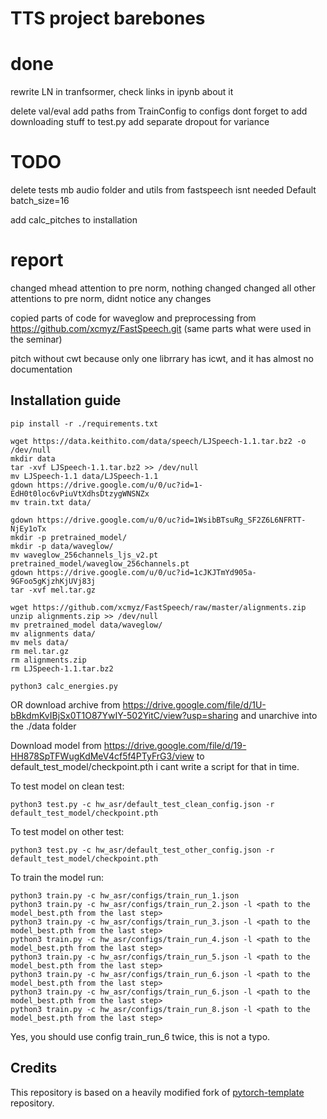 # TTS project barebones


# done
rewrite LN in tranfsormer, check links in ipynb about it

delete val/eval
add paths from TrainConfig to configs
dont forget to add downloading stuff to test.py
add separate dropout for variance 
# TODO

delete tests
mb audio folder and utils from fastspeech isnt needed
Default batch_size=16

add calc_pitches to installation


# report 
changed mhead attention to pre norm, nothing changed
changed all other attentions to pre norm, didnt notice any changes

copied parts of code for waveglow and preprocessing from https://github.com/xcmyz/FastSpeech.git (same parts what were used in the seminar)

pitch without cwt because only one librrary has icwt, and it has almost no documentation
## Installation guide


```shell
pip install -r ./requirements.txt

wget https://data.keithito.com/data/speech/LJSpeech-1.1.tar.bz2 -o /dev/null
mkdir data
tar -xvf LJSpeech-1.1.tar.bz2 >> /dev/null
mv LJSpeech-1.1 data/LJSpeech-1.1
gdown https://drive.google.com/u/0/uc?id=1-EdH0t0loc6vPiuVtXdhsDtzygWNSNZx
mv train.txt data/

gdown https://drive.google.com/u/0/uc?id=1WsibBTsuRg_SF2Z6L6NFRTT-NjEy1oTx
mkdir -p pretrained_model/
mkdir -p data/waveglow/
mv waveglow_256channels_ljs_v2.pt pretrained_model/waveglow_256channels.pt
gdown https://drive.google.com/u/0/uc?id=1cJKJTmYd905a-9GFoo5gKjzhKjUVj83j
tar -xvf mel.tar.gz

wget https://github.com/xcmyz/FastSpeech/raw/master/alignments.zip
unzip alignments.zip >> /dev/null
mv pretrained_model data/waveglow/
mv alignments data/
mv mels data/
rm mel.tar.gz
rm alignments.zip
rm LJSpeech-1.1.tar.bz2
```

```shell
python3 calc_energies.py
```
OR download archive from https://drive.google.com/file/d/1U-bBkdmKvIBjSx0T1O87YwIY-502YitC/view?usp=sharing and unarchive into the ./data folder

Download model from https://drive.google.com/file/d/19-HH878SpTFWugKdMeV4cf5f4PTyFrG3/view to default_test_model/checkpoint.pth i cant write a script for that in time.

To test model on clean test:
```shell
python3 test.py -c hw_asr/default_test_clean_config.json -r default_test_model/checkpoint.pth
```

To test model on other test:
```shell
python3 test.py -c hw_asr/default_test_other_config.json -r default_test_model/checkpoint.pth
```

To train the model run:

```shell
python3 train.py -c hw_asr/configs/train_run_1.json
python3 train.py -c hw_asr/configs/train_run_2.json -l <path to the model_best.pth from the last step>
python3 train.py -c hw_asr/configs/train_run_3.json -l <path to the model_best.pth from the last step>
python3 train.py -c hw_asr/configs/train_run_4.json -l <path to the model_best.pth from the last step>
python3 train.py -c hw_asr/configs/train_run_5.json -l <path to the model_best.pth from the last step>
python3 train.py -c hw_asr/configs/train_run_6.json -l <path to the model_best.pth from the last step>
python3 train.py -c hw_asr/configs/train_run_6.json -l <path to the model_best.pth from the last step>
python3 train.py -c hw_asr/configs/train_run_8.json -l <path to the model_best.pth from the last step>
```
Yes, you should use config train_run_6 twice, this is not a typo.


## Credits

This repository is based on a heavily modified fork
of [pytorch-template](https://github.com/victoresque/pytorch-template) repository.

